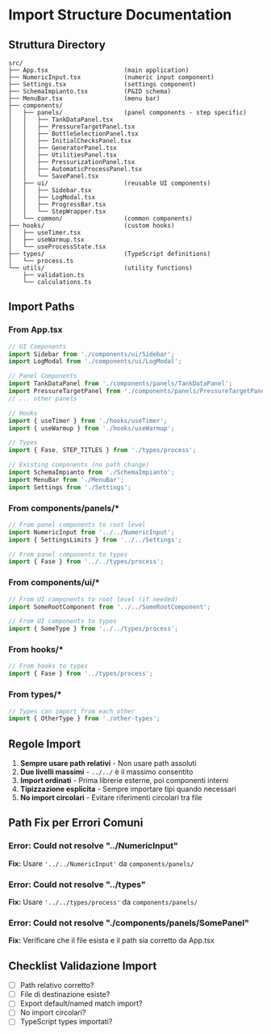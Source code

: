 # Import Structure Documentation

## Struttura Directory
```
src/
├── App.tsx                     (main application)
├── NumericInput.tsx            (numeric input component)  
├── Settings.tsx                (settings component)
├── SchemaImpianto.tsx          (P&ID schema)
├── MenuBar.tsx                 (menu bar)
├── components/
│   ├── panels/                 (panel components - step specific)
│   │   ├── TankDataPanel.tsx
│   │   ├── PressureTargetPanel.tsx
│   │   ├── BottleSelectionPanel.tsx  
│   │   ├── InitialChecksPanel.tsx
│   │   ├── GeneratorPanel.tsx
│   │   ├── UtilitiesPanel.tsx
│   │   ├── PressurizationPanel.tsx
│   │   ├── AutomaticProcessPanel.tsx
│   │   └── SavePanel.tsx
│   ├── ui/                     (reusable UI components)
│   │   ├── Sidebar.tsx
│   │   ├── LogModal.tsx
│   │   ├── ProgressBar.tsx
│   │   └── StepWrapper.tsx
│   └── common/                 (common components)
├── hooks/                      (custom hooks)
│   ├── useTimer.tsx
│   ├── useWarmup.tsx
│   └── useProcessState.tsx
├── types/                      (TypeScript definitions)
│   └── process.ts
└── utils/                      (utility functions)
    ├── validation.ts
    └── calculations.ts
```

## Import Paths

### From App.tsx
```typescript
// UI Components
import Sidebar from './components/ui/Sidebar';
import LogModal from './components/ui/LogModal';

// Panel Components  
import TankDataPanel from './components/panels/TankDataPanel';
import PressureTargetPanel from './components/panels/PressureTargetPanel';
// ... other panels

// Hooks
import { useTimer } from './hooks/useTimer';
import { useWarmup } from './hooks/useWarmup';

// Types
import { Fase, STEP_TITLES } from './types/process';

// Existing components (no path change)
import SchemaImpianto from './SchemaImpianto';
import MenuBar from './MenuBar';
import Settings from './Settings';
```

### From components/panels/*
```typescript
// From panel components to root level
import NumericInput from '../../NumericInput';
import { SettingsLimits } from '../../Settings';

// From panel components to types
import { Fase } from '../../types/process';
```

### From components/ui/*
```typescript
// From UI components to root level (if needed)
import SomeRootComponent from '../../SomeRootComponent';

// From UI components to types
import { SomeType } from '../../types/process';
```

### From hooks/*
```typescript
// From hooks to types
import { Fase } from '../types/process';
```

### From types/*
```typescript
// Types can import from each other
import { OtherType } from './other-types';
```

## Regole Import

1. **Sempre usare path relativi** - Non usare path assoluti
2. **Due livelli massimi** - `../../` è il massimo consentito  
3. **Import ordinati** - Prima librerie esterne, poi componenti interni
4. **Tipizzazione esplicita** - Sempre importare tipi quando necessari
5. **No import circolari** - Evitare riferimenti circolari tra file

## Path Fix per Errori Comuni

### Error: Could not resolve "../NumericInput"
**Fix:** Usare `'../../NumericInput'` da `components/panels/`

### Error: Could not resolve "../types"  
**Fix:** Usare `'../../types/process'` da `components/panels/`

### Error: Could not resolve "./components/panels/SomePanel"
**Fix:** Verificare che il file esista e il path sia corretto da App.tsx

## Checklist Validazione Import
- [ ] Path relativo corretto?
- [ ] File di destinazione esiste?
- [ ] Export default/named match import? 
- [ ] No import circolari?
- [ ] TypeScript types importati?
